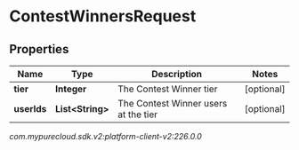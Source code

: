 # ContestWinnersRequest


## Properties

| Name | Type | Description | Notes |
| ------------ | ------------- | ------------- | ------------- |
| **tier** | **Integer** | The Contest Winner tier |  [optional] |
| **userIds** | **List&lt;String&gt;** | The Contest Winner users at the tier |  [optional] |




_com.mypurecloud.sdk.v2:platform-client-v2:226.0.0_
